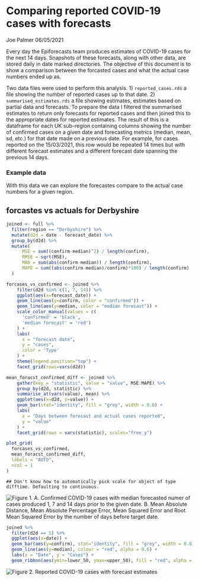 Comparing reported COVID-19 cases with forecasts
================
Joe Palmer
06/05/2021

Every day the Epiforecasts team produces estimates of COVID-19 cases for
the next 14 days. Snapshots of these forecasts, along with other data,
are stored daily in date marked directories. The objective of this
document is to show a comparison between the forcasted cases and what
the actual case numbers ended up as.

Two data files were used to perform this analysis. 1)
`reported_cases.rds` a file showing the number of reported cases up to
that date. 2) `summarised_estimates.rds` a file showing estimates,
estimates based on partial data and forecasts. To prepare the data I
filtered the summarised estimates to return only forecasts for reported
cases and then joined this to the appropriate dates for reported
estimates. The result of this is a dataframe for each UK sub-region
containing columns showing the number of confirmed cases on a given date
and forecasting metrics (median, mean, sd, etc.) for that date made on a
previous date. For example, for cases reported on the 15/03/2021, this
row would be repeated 14 times but with different forecast estimates and
a different forecast date spanning the previous 14 days.

### Example data

<div data-pagedtable="false">

<script data-pagedtable-source type="application/json">
{"columns":[{"label":["date"],"name":[1],"type":["date"],"align":["right"]},{"label":["forecast_date"],"name":[2],"type":["date"],"align":["right"]},{"label":["confirm"],"name":[3],"type":["dbl"],"align":["right"]},{"label":["variable"],"name":[4],"type":["chr"],"align":["left"]},{"label":["strat"],"name":[5],"type":["chr"],"align":["left"]},{"label":["type"],"name":[6],"type":["chr"],"align":["left"]},{"label":["median"],"name":[7],"type":["dbl"],"align":["right"]},{"label":["mean"],"name":[8],"type":["dbl"],"align":["right"]},{"label":["sd"],"name":[9],"type":["dbl"],"align":["right"]},{"label":["lower_90"],"name":[10],"type":["dbl"],"align":["right"]},{"label":["lower_50"],"name":[11],"type":["dbl"],"align":["right"]},{"label":["lower_20"],"name":[12],"type":["dbl"],"align":["right"]},{"label":["upper_20"],"name":[13],"type":["dbl"],"align":["right"]},{"label":["upper_50"],"name":[14],"type":["dbl"],"align":["right"]},{"label":["upper_90"],"name":[15],"type":["dbl"],"align":["right"]},{"label":["region"],"name":[16],"type":["chr"],"align":["left"]}],"data":[{"1":"2021-03-15","2":"2021-03-01","3":"70","4":"reported_cases","5":"NA","6":"forecast","7":"46","8":"52.99175","9":"34.42194","10":"16.00","11":"31","12":"39","13":"53","14":"67","15":"112.05","16":"Derbyshire"},{"1":"2021-03-15","2":"2021-03-02","3":"70","4":"reported_cases","5":"NA","6":"forecast","7":"54","8":"62.95550","9":"63.37889","10":"21.00","11":"38","12":"48","13":"61","14":"75","15":"128.00","16":"Derbyshire"},{"1":"2021-03-15","2":"2021-03-03","3":"70","4":"reported_cases","5":"NA","6":"forecast","7":"54","8":"62.30625","9":"36.73020","10":"23.95","11":"39","12":"48","13":"61","14":"76","15":"128.00","16":"Derbyshire"},{"1":"2021-03-15","2":"2021-03-04","3":"70","4":"reported_cases","5":"NA","6":"forecast","7":"55","8":"62.88700","9":"35.36570","10":"25.00","11":"40","12":"49","13":"63","14":"76","15":"124.00","16":"Derbyshire"},{"1":"2021-03-15","2":"2021-03-05","3":"70","4":"reported_cases","5":"NA","6":"forecast","7":"115","8":"158.60075","9":"281.91285","10":"54.00","11":"83","12":"101","13":"131","14":"166","15":"351.05","16":"Derbyshire"},{"1":"2021-03-15","2":"2021-03-06","3":"70","4":"reported_cases","5":"NA","6":"forecast","7":"104","8":"120.64275","9":"73.78495","10":"51.00","11":"78","12":"93","13":"116","14":"142","15":"239.00","16":"Derbyshire"},{"1":"2021-03-15","2":"2021-03-07","3":"70","4":"reported_cases","5":"NA","6":"forecast","7":"107","8":"119.15850","9":"60.54803","10":"55.95","11":"81","12":"96","13":"118","14":"140","15":"223.00","16":"Derbyshire"},{"1":"2021-03-15","2":"2021-03-08","3":"70","4":"reported_cases","5":"NA","6":"forecast","7":"94","8":"101.13775","9":"39.54376","10":"53.00","11":"74","12":"87","13":"103","14":"119","15":"173.00","16":"Derbyshire"},{"1":"2021-03-15","2":"2021-03-09","3":"70","4":"reported_cases","5":"NA","6":"forecast","7":"78","8":"82.16725","9":"28.59037","10":"45.00","11":"62","12":"71","13":"84","14":"98","15":"133.00","16":"Derbyshire"},{"1":"2021-03-15","2":"2021-03-10","3":"70","4":"reported_cases","5":"NA","6":"forecast","7":"71","8":"73.77450","9":"23.86582","10":"41.00","11":"57","12":"66","13":"76","14":"86","15":"117.00","16":"Derbyshire"},{"1":"2021-03-15","2":"2021-03-11","3":"70","4":"reported_cases","5":"NA","6":"forecast","7":"78","8":"80.57250","9":"24.02885","10":"46.00","11":"64","12":"72","13":"84","14":"94","15":"125.00","16":"Derbyshire"},{"1":"2021-03-15","2":"2021-03-12","3":"70","4":"reported_cases","5":"NA","6":"forecast","7":"72","8":"74.22575","9":"21.58425","10":"44.00","11":"59","12":"67","13":"77","14":"87","15":"113.00","16":"Derbyshire"},{"1":"2021-03-15","2":"2021-03-13","3":"70","4":"reported_cases","5":"NA","6":"forecast","7":"79","8":"80.61500","9":"21.60959","10":"49.00","11":"65","12":"74","13":"84","14":"94","15":"119.00","16":"Derbyshire"},{"1":"2021-03-15","2":"2021-03-14","3":"70","4":"reported_cases","5":"NA","6":"forecast","7":"73","8":"75.16550","9":"19.47957","10":"46.00","11":"61","12":"69","13":"78","14":"87","15":"110.00","16":"Derbyshire"}],"options":{"columns":{"min":{},"max":[10]},"rows":{"min":[10],"max":[10]},"pages":{}}}
  </script>

</div>

With this data we can explore the forecastes compare to the actual case
numbers for a given region.

## forcastes vs actuals for Derbyshire

``` r
joined <- full %>%
  filter(region == "Derbyshire") %>%
  mutate(d2d = date - forecast_date) %>%
  group_by(d2d) %>%
  mutate(
      MSE = sum((confirm-median)^2) / length(confirm),
      RMSE = sqrt(MSE),
      MAD = sum(abs(confirm-median)) / length(confirm),
      MAPE = sum((abs(confirm-median)/confirm)*100) / length(confirm)
  )
```

``` r
forcases_vs_confirmed <- joined %>%
    filter(d2d %in% c(1, 7, 14)) %>%
    ggplot(aes(x=forecast_date)) +
    geom_line(aes(y=confirm, color = "confirmed")) +
    geom_line(aes(y=median, color = "median forecast")) +
    scale_color_manual(values = c(
      'confirmed' = 'black',
      'median forecast' = 'red')
    ) +
    labs(
      x = "forecast date",
      y = "cases",
      color = 'Type'
    ) +
    theme(legend.position="top") +
    facet_grid(rows=vars(d2d))

mean_foracst_confirmed_diff <- joined %>%
    gather(key = "statistic", value = "value", MSE:MAPE) %>%
    group_by(d2d, statistic) %>%
    summarise_at(vars(value), mean) %>%
    ggplot(aes(x=d2d, y=value)) +
    geom_bar(stat="identity", fill = "grey", width = 0.8) +
    labs(
      x = "Days between forecast and actual cases reported",
      y = "value"
    ) +
    facet_grid(rows = vars(statistic), scales="free_y")

plot_grid(
  forcases_vs_confirmed,
  mean_foracst_confirmed_diff,
  labels = "AUTO",
  ncol = 1
)
```

    ## Don't know how to automatically pick scale for object of type difftime. Defaulting to continuous.

![Figure 1. **A**. Confirmed COVID-19 cases with median forecasted numer
of cases produced 1, 7 and 14 days prior to the given date. **B**. Mean
Absolute Distance, Mean Absolute Percentage Error, Mean Squared Error
and Root Mean Squared Error by the number of days before target
date.](data-exploration_files/figure-gfm/unnamed-chunk-3-1.png)

``` r
joined %>%
  filter(d2d == 5) %>%
  ggplot(aes(x=date)) +
  geom_bar(aes(y=confirm), stat="identity", fill = "grey", width = 0.8) +
  geom_line(aes(y=median), colour = "red", alpha = 0.6) +
  labs(x = "Date", y = "Cases") +
  geom_ribbon(aes(ymin=lower_50, ymax=upper_50), fill = "red", alpha = 0.2)
```

![Figure 2. Reported COVID-19 cases with forecast
estimates](data-exploration_files/figure-gfm/unnamed-chunk-4-1.png)
